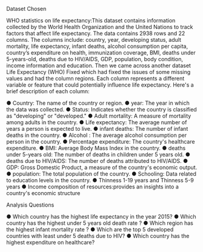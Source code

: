 Dataset Chosen

WHO statistics on life expectancy:This dataset contains information collected by the World Health Organization and the United Nations to track factors that affect life expectancy. The data contains 2938 rows and 22 columns. The columns include: country, year, developing status, adult mortality, life expectancy, infant deaths, alcohol consumption per capita, country’s expenditure on health, immunization coverage, BMI, deaths under 5-years-old, deaths due to HIV/AIDS, GDP, population, body condition, income information and education.
Then we came across another dataset Life Expectancy (WHO) Fixed which had fixed the issues of some missing values and had the column regions.
Each column represents a different variable or feature that could potentially influence life expectancy. Here's a brief description of each column:

●	Country: The name of the country or region.
●	year: The year in which the data was collected.
●	Status: Indicates whether the country is classified as "developing" or "developed."
●	Adult mortality: A measure of mortality among adults in the country.
●	Life expectancy: The average number of years a person is expected to live.
●	infant deaths: The number of infant deaths in the country.
●	Alcohol : The average alcohol consumption per person in the country.
●	Percentage expenditure: The country's healthcare expenditure.
●	BMI: Average Body Mass Index in the country.
●	deaths under 5-years old: The number of deaths in children under 5 years old.
●	deaths due to HIV/AIDS: The number of deaths attributed to HIV/AIDS.
●	GDP: Gross Domestic Product, a measure of the country's economic output.
●	population: The total population of the country.
●	Schooling: Data related to education levels in the country.
●	Thinness 1-19 years and Thinness 5-9 years
●	Income composition of resources:provides an insights into a country's economic structure 



Analysis Questions

●	Which country has the highest life expectancy in the year 2015?
●	Which country has the highest under 5 years old death rate ?
●	Which  region has the highest infant mortality rate ?
●	Which are the top 5 developed countries with least under 5 deaths due to HIV?
●	Which country has the highest expenditure on healthcare?
